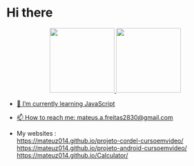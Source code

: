 <h1>Hi there</h1>

<div align="center">
  <a href="https://github.com/mateuz014">
  <img height="150em" src="https://github-readme-stats.vercel.app/api?username=mateuz014&show_icons=true&theme=dark&include_all_commits=true&count_private=true"/>
  <img height="150em" src="https://github-readme-stats.vercel.app/api/top-langs/?username=mateuz014&layout=compact&langs_count=7&theme=dark"/>
</div>  
  
- 🌱 I’m currently learning JavaScript
- 📫 How to reach me: mateus.a.freitas2830@gmail.com  
  
- My websites :<br>
  https://mateuz014.github.io/projeto-cordel-cursoemvideo/<br>
  https://mateuz014.github.io/projeto-android-cursoemvideo/<br>
  https://mateuz014.github.io/Calculator/
 


